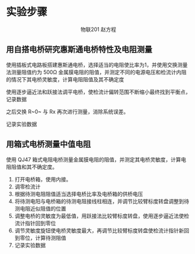 # 实验步骤

<center>物联201 赵方程</center>

## 用自搭电桥研究惠斯通电桥特性及电阻测量

使用插板式电路板搭建惠斯通电桥，选择适当的电阻使比率为1，并使用交换测量法测量阻值约为 500Ω 金属膜电阻的阻值，并测定不同的电源电压和检流计内阻的情况下其电桥灵敏度，计算电阻阻值及其不确定度

使用逐步逼近法和跃接法调平电桥，使检流计偏转范围不断缩小最终找到平衡点，记录数据

之后交换 R~0~ 与 Rx 再次进行测量，消除系统误差。

记录实验数据

## 用箱式电桥测量中值电阻
使用 QJ47 箱式电阻电桥测量金属膜电阻的阻值，并测定其电桥灵敏度，计算电阻阻值和其不确定度。

1. 打开电桥箱，使用内接。
2. 调零检流计
3. 根据待测电阻阻值适当选择电桥比率及电桥箱的供桥电压
4. 将待测电阳与电桥箱的待测电阻接线柱相连，并调节比较臂标度转盘调整到待测电阻近似阻值的位置
5. 调整电桥的灵敏度为最低值，用跃接法比较臂标度转盘，使用逐步逼近法使检流计指针回到零位
6. 调节灵敏度旋钮使电桥灵敏度最大，再调节比较臂标度转盘使检流计指针新回到零位，计算待测阻值
7. 记录实验数据